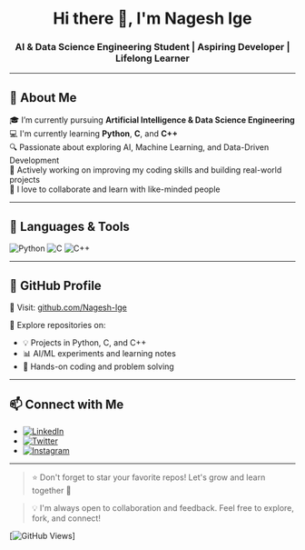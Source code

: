 <h1 align="center">Hi there 👋, I'm Nagesh Ige</h1>
<h3 align="center">AI & Data Science Engineering Student | Aspiring Developer | Lifelong Learner</h3>

---

## 🚀 About Me

🎓 I’m currently pursuing **Artificial Intelligence & Data Science Engineering**  
💻 I'm currently learning **Python**, **C**, and **C++**  
🔍 Passionate about exploring AI, Machine Learning, and Data-Driven Development  
🌱 Actively working on improving my coding skills and building real-world projects  
🤝 I love to collaborate and learn with like-minded people  

---

## 🧰 Languages & Tools

![Python](https://img.shields.io/badge/Python-3776AB?style=for-the-badge&logo=python&logoColor=white)
![C](https://img.shields.io/badge/C-00599C?style=for-the-badge&logo=c&logoColor=white)
![C++](https://img.shields.io/badge/C++-00599C?style=for-the-badge&logo=cplusplus&logoColor=white)

---

## 📌 GitHub Profile

🔗 Visit: [github.com/Nagesh-Ige](https://github.com/Nagesh-Ige)

📂 Explore repositories on:

- 💡 Projects in Python, C, and C++
- 📊 AI/ML experiments and learning notes
- 🧪 Hands-on coding and problem solving

---

## 📫 Connect with Me

- [![LinkedIn](https://img.shields.io/badge/LinkedIn-blue?style=flat&logo=linkedin)](https://www.linkedin.com/in/nagesh-ege-0a8929290)
- [![Twitter](https://img.shields.io/badge/Twitter-black?style=flat&logo=twitter)](https://x.com/NageshEge?s=09)
- [![Instagram](https://img.shields.io/badge/Instagram-E4405F?style=flat&logo=instagram&logoColor=white)](https://www.instagram.com/nagesh_ige?igsh=bnF1MnhsZXRmZDJ0)

---

> ⭐ Don't forget to star your favorite repos! Let's grow and learn together 🚀


> 💡 I'm always open to collaboration and feedback. Feel free to explore, fork, and connect!

[![GitHub Views](https://komarev.com/ghpvc/?username=Nagesh-Ige&color=red)]
